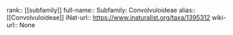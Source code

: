 

rank:: [[subfamily]]
full-name:: Subfamily: Convolvuloideae
alias:: [[Convolvuloideae]]
iNat-url:: https://www.inaturalist.org/taxa/1395312
wiki-url:: None